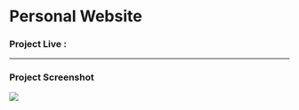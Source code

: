 # Personal Website


### Project Live :


--------

### Project Screenshot
![](https://github.com/mohammadxxali/Personal-website/blob/main/Screenshot.png)


